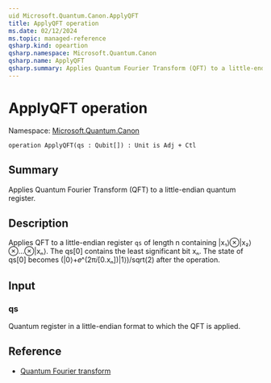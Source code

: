 ```yaml
---
uid Microsoft.Quantum.Canon.ApplyQFT
title: ApplyQFT operation
ms.date: 02/12/2024
ms.topic: managed-reference
qsharp.kind: opeartion
qsharp.namespace: Microsoft.Quantum.Canon
qsharp.name: ApplyQFT
qsharp.summary: Applies Quantum Fourier Transform (QFT) to a little-endian quantum register.
---
```


# ApplyQFT operation

Namespace: [Microsoft.Quantum.Canon](xref:Microsoft.Quantum.Canon)

```qsharp
operation ApplyQFT(qs : Qubit[]) : Unit is Adj + Ctl
```

## Summary
Applies Quantum Fourier Transform (QFT) to a little-endian quantum register.

## Description
Applies QFT to a little-endian register `qs` of length n
containing |x₁⟩⊗|x₂⟩⊗…⊗|xₙ⟩. The qs[0] contains the
least significant bit xₙ. The state of qs[0] becomes
(|0⟩+𝑒^(2π𝑖[0.xₙ])|1⟩)/sqrt(2) after the operation.

## Input
### qs
Quantum register in a little-endian format to which the QFT is applied.

## Reference
 - [Quantum Fourier transform](https://en.wikipedia.org/wiki/Quantum_Fourier_transform)
